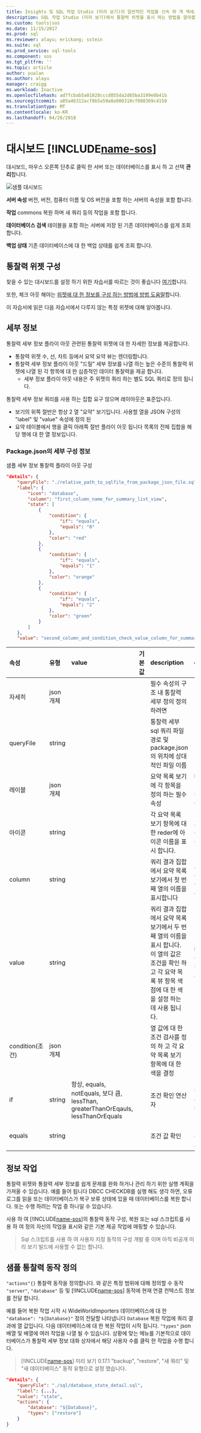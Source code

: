 ```yaml
---
title: Insights 및 SQL 작업 Studio (미리 보기)의 일반적인 작업을 신속 하 게 액세스할 | Microsoft Docs
description: SQL 작업 Studio (미리 보기)에서 통찰력 위젯을 표시 하는 방법을 알아봅니다.
ms.custom: tools|sos
ms.date: 11/15/2017
ms.prod: sql
ms.reviewer: alayu; erickang; sstein
ms.suite: sql
ms.prod_service: sql-tools
ms.component: sos
ms.tgt_pltfrm: ''
ms.topic: article
author: yualan
ms.author: alayu
manager: craigg
ms.workload: Inactive
ms.openlocfilehash: ad7fcbab5a01828cccd855da2d65ba3199e0b41b
ms.sourcegitcommit: a85a46312acf8b5a59a8a900310cf088369c4150
ms.translationtype: MT
ms.contentlocale: ko-KR
ms.lasthandoff: 04/26/2018
---
```

# <a name="dashboards-in-includename-sosincludesname-sos-shortmd"></a>대시보드 [!INCLUDE[name-sos](../includes/name-sos-short.md)]

대시보드, 마우스 오른쪽 단추로 클릭 한 서버 또는 데이터베이스를 표시 하 고 선택 **관리**합니다.

![샘플 대시보드](media/dashboards/sample-dashboard.png)

**서버 속성** 버전, 버전, 컴퓨터 이름 및 OS 버전을 포함 하는 서버의 속성을 포함 합니다.

**작업** commons 복원 하며 새 쿼리 등의 작업을 포함 합니다.

**데이터베이스 검색** 테이블을 포함 하는 서버에 저장 된 기존 데이터베이스를 쉽게 조회 합니다.

**백업 상태** 기존 데이터베이스에 대 한 백업 상태를 쉽게 조회 합니다.

## <a name="configuring-insight-widgets"></a>통찰력 위젯 구성
찾을 수 있는 대시보드를 설정 하기 위한 자습서를 따르는 것이 좋습니다 [여기](tutorial-build-custom-insight-sql-server.md)합니다.

또한, 체크 아웃 해야는 [위젯에 대 한 정보를 구성 하는 방법에 방법 도움말]()합니다.

이 자습서에 읽은 다음 자습서에서 다루지 않는 특정 위젯에 대해 알아봅니다.

## <a name="insight-detail"></a>세부 정보
통찰력 세부 정보 플라이 아웃 관련된 통찰력 위젯에 대 한 자세한 정보를 제공합니다. 
- 통찰력 위젯 수, 선, 차트 등에서 요약 요약 뷰는 렌더링합니다. 
- 통찰력 세부 정보 플라이 아웃 "드릴" 세부 정보를 나열 하는 높은 수준의 통찰력 위젯에 나열 된 각 항목에 대 한 심층적인 데이터 통찰력을 제공 합니다. 
  - 세부 정보 플라이 아웃 내용은 주 위젯의 쿼리 하는 별도 SQL 쿼리로 정의 됩니다. 

통찰력 세부 정보 쿼리를 사용 하는 집합 요구 않으며 레이아웃은 표준입니다.
- 보기의 위쪽 절반은 항상 2 열 "요약" 보기입니다. 사용할 열을 JSON 구성의 "label" 및 "value" 속성에 정의 된
- 요약 테이블에서 행을 클릭 아래쪽 절반 플라이 아웃 됩니다 목록의 전체 집합을 해당 행에 대 한 열 정보입니다.

### <a name="insight-detail-configuration-in-packagejson"></a>Package.json의 세부 구성 정보

샘플 세부 정보 통찰력 플라이 아웃 구성
```json
"details": {
    "queryFile": "./relative_path_to_sqlfile_from_package_json_file.sql",
    "label": {
        "icon": "database",
        "column": "first_column_name_for_summary_list_view",
        "state": [
            {
                "condition": {
                    "if": "equals",
                    "equals": "0"
                },
                "color": "red"
            },
            {
                "condition": {
                    "if": "equals",
                    "equals": "1"
                },
                "color": "orange"
            },
            {
                "condition": {
                    "if": "equals",
                    "equals": "2"
                },
                "color": "green"
            }
        ]
    },
    "value": "second_column_and_condition_check_value_column_for_summary_list_view",
```
|속성|유형|value|기본값|description|comment|
|:---|:---|:---|:---|:---|:---|
|자세히|json 개체|||필수 속성의 구조 내 통찰력 세부 정의 정의 하려면||
|queryFile|string|||통찰력 세부 sql 쿼리 파일 경로 및 package.json의 위치에 상대적인 파일 이름||
|레이블|json 개체|||요약 목록 보기에 각 항목을 정의 하는 필수 속성|나중에 'summaryList'와 같은 변경 하려면이 속성의 이름|
|아이콘|string|||각 요약 목록 보기 항목에 대 한 reder에 아이콘 이름을 표시 합니다.|지원 되는 아이콘 목록 (tbd) 문서화 됩니다.|
|column|string|||쿼리 결과 집합에서 요약 목록 보기에서 첫 번째 열의 이름을 표시합니다|보다 알기 쉬운 이름으로이 속성의 이름을 변경할 수는 나중에|
|value|string|||쿼리 결과 집합에서 요약 목록 보기에서 두 번째 열의 이름을 표시 합니다. 이 열의 값은 조건을 확인 하 고 각 요약 목록 뷰 항목 색 점에 대 한 색을 설정 하는 데 사용 됩니다.|나중에이 속성의 이름을 보다 직관적인 값으로 변경 됩니다.|
|condition(조건)|json 개체|||열 값에 대 한 조건 검사를 정의 하 고 각 요약 목록 보기 항목에 대 한 색을 결정||
|if|string|항상, equals, notEquals, 보다 큼, lessThan, greaterThanOrEqauls, lessThanOrEquals||조건 확인 연산자|같음 연산자는 속성 이름을 나중에 변경 됩니다.|
|equals|string|||조건 값 확인|'value' 하도록이 속성 이름이 변경 되는 나중에|

## <a name="insight-actions"></a>정보 작업
통찰력 위젯와 통찰력 세부 정보를 쉽게 문제를 완화 하거나 관리 하기 위한 실행 계획을 가져올 수 있습니다. 예를 들어 됩니다 DBCC CHECKDB를 실행 해도 생각 하면, 오류 로그를 읽을 또는 데이터베이스가 복구 보류 상태에 있을 때 데이터베이스를 복원 합니다. 또는 수행 하려는 작업 중 하나일 수 있습니다.

사용 하 여 [!INCLUDE[name-sos](../includes/name-sos-short.md)]의 통찰력 동작 구성, 복원 또는 sql 스크립트를 사용 하 여 정의 자신의 작업을 표시와 같은 기본 제공 작업에 매핑할 수 있습니다.

> Sql 스크립트를 사용 하 여 사용자 지정 동작의 구성 개발 중 이며 아직 비공개 미리 보기 빌드에 사용할 수 없는 합니다.

## <a name="sample-insight-action-definition"></a>샘플 통찰력 동작 정의

```"actions"{}``` 통찰력 동작을 정의합니다. 와 같은 특정 범위에 대해 정의할 수 동작 ```"server"```, ```"database"``` 등 및 [!INCLUDE[name-sos](../includes/name-sos-short.md)] 동작에 현재 연결 컨텍스트 정보를 전달 합니다. 

예를 들어 복원 작업 시작 시 WideWorldImporters 데이터베이스에 대 한 ```"database": "${Database}"``` 정의 전달할 나타냅니다 ```Database``` 복원 작업에 쿼리 결과에 열 값입니다. 다음 데이터베이스에 대 한 복원 작업이 시작 됩니다. ```"types"``` json 배열 및 배열에 여러 작업을 나열 될 수 있습니다. 상황에 맞는 메뉴를 기본적으로 데이터베이스가 통찰력 세부 정보 대화 상자에서 해당 사용자 수를 클릭 한 작업을 수행 합니다. 

> [!INCLUDE[name-sos](../includes/name-sos-short.md)] 미리 보기 0.17.1 "backup", "restore", "새 쿼리" 및 "새 데이터베이스" 동작 유형으로 설정 했습니다.

```json
"details": {
    "queryFile": "./sql/database_state_detail.sql",
    "label": {...},
    "value": "state",
    "actions": {
        "database": "${Database}",
        "types": ["restore"]
    }
}
```
